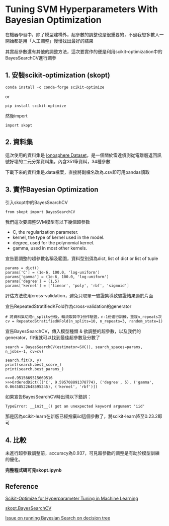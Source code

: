 # Tuning SVM Hyperparameters With Bayesian Optimization
在機器學習中，除了模型建構外，超參數的調整也是很重要的，不過我想多數人一開始都是用「人工調整」慢慢找出最好的結果

其實超參數還有其他的調整方法，這次要實作的便是利用scikit-optimization中的BayesSearchCV進行調參


## 1. 安裝scikit-optimization (skopt)
```
conda install -c conda-forge scikit-optimize
```
or
```
pip install scikit-optimize
```
然後import
```
import skopt
```

## 2. 資料集
這次使用的資料集是 [Ionosphere Dataset](http://archive.ics.uci.edu/ml/datasets/Ionosphere)，是一個關於雷達偵測從電離層返回訊號好壞的二元分類資料集，內含351筆資料，34種參數

下載下來的資料集是.data檔案，直接將副檔名改為.csv即可用pandas讀取

## 3. 實作Bayesian Optimization
引入skopt中的BayesSearchCV
```
from skopt import BayesSearchCV
```
我們這次要調整SVM模型有以下幾個超參數
- C, the regularization parameter.
- kernel, the type of kernel used in the model.
- degree, used for the polynomial kernel.
- gamma, used in most other kernels.

宣告要調整的超參數名稱及範圍，資料型別須為dict, list of dict or list of tuple 

```
params = dict()
params['C'] = (1e-6, 100.0, 'log-uniform')
params['gamma'] = (1e-6, 100.0, 'log-uniform')
params['degree'] = (1,5)
params['kernel'] = ['linear', 'poly', 'rbf', 'sigmoid']
```

評估方法使用cross-validation，避免只取單一驗證集導致驗證結果過於片面

宣告RepeatedStratifiedKFold作為cross-validation的generator
```
# 將資料集切成n_splits份後，輪流取其中1份作驗證，n-1份進行訓練，重複n_repeats次
cv = RepeatedStratifiedKFold(n_splits=10, n_repeats=3, random_state=1)
```

宣告BayesSearchCV，傳入模型種類 & 欲調整的超參數，以及我們的generator，fit後就可以找到最佳超參數及分數了
```
search = BayesSearchCV(estimator=SVC(), search_spaces=params, n_jobs=-1, cv=cv)

search.fit(X, y)
print(search.best_score_)
print(search.best_params_)

>>>0.9515669515669516
>>>OrderedDict([('C', 9.595708891378774), ('degree', 5), ('gamma', 0.06458522648595245), ('kernel', 'rbf')])
```

如果宣告BayesSearchCV時出現以下錯誤：
```
TypeError: __init__() got an unexpected keyword argument 'iid'
```
那是因為scikit-learn在新版已經捨棄iid這個參數了，將scikit-learn降至0.23.2即可

## 4. 比較
未進行超參數調整前，accuracy為0.937，可見超參數的調整是有助於模型訓練的優化。

**完整程式碼可見skopt.ipynb**

## Reference
[Scikit-Optimize for Hyperparameter Tuning in Machine Learning](https://machinelearningmastery.com/scikit-optimize-for-hyperparameter-tuning-in-machine-learning/)

[skopt.BayesSearchCV](https://scikit-optimize.github.io/stable/modules/generated/skopt.BayesSearchCV.html)

[Issue on running Bayesian Search on decision tree](https://github.com/scikit-optimize/scikit-optimize/issues/978)
